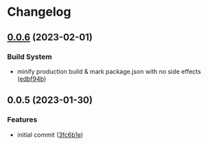 # Changelog

## [0.0.6](https://github.com/hzhu/eth-balances/compare/v0.0.5...v0.0.6) (2023-02-01)


### Build System

* minify production build & mark package.json with no side effects ([edbf94b](https://github.com/hzhu/eth-balances/commit/edbf94bd128f89dbbbb2af71e87f49b98998de29))

## 0.0.5 (2023-01-30)


### Features

* initial commit ([3fc6b1e](https://github.com/hzhu/eth-balances/commit/3fc6b1e93420d11dae2b9c5d615f396ca45c6fde))
